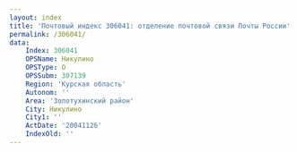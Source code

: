 ```yaml
---
layout: index
title: 'Почтовый индекс 306041: отделение почтовой связи Почты России'
permalink: /306041/
data:
    Index: 306041
    OPSName: Никулино
    OPSType: О
    OPSSubm: 307139
    Region: 'Курская область'
    Autonom: ''
    Area: 'Золотухинский район'
    City: Никулино
    City1: ''
    ActDate: '20041126'
    IndexOld: ''
---
```


